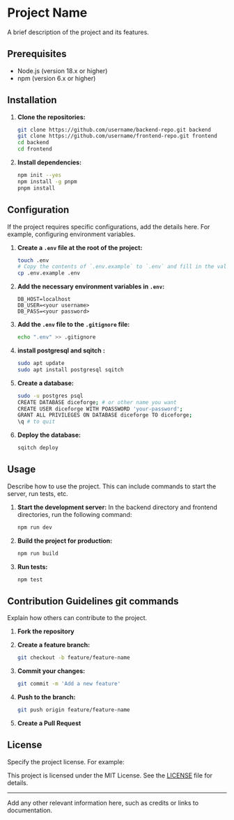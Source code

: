 # Project Name

A brief description of the project and its features.

## Prerequisites

- Node.js (version 18.x or higher)
- npm (version 6.x or higher)

## Installation

1. **Clone the repositories:**

    ```bash
    git clone https://github.com/username/backend-repo.git backend
    git clone https://github.com/username/frontend-repo.git frontend
    cd backend
    cd frontend
    ```

2. **Install dependencies:**

    ```bash
    npm init --yes
    npm install -g pnpm
    pnpm install
    ```

## Configuration

If the project requires specific configurations, add the details here. For example, configuring environment variables.

1. **Create a `.env` file at the root of the project:**

    ```bash
    touch .env
    # Copy the contents of `.env.example` to `.env` and fill in the values.
    cp .env.example .env
    ```

2. **Add the necessary environment variables in `.env`:**

    ```env
    DB_HOST=localhost
    DB_USER=<your username>
    DB_PASS=<your password>
    ```

3. **Add the `.env` file to the `.gitignore` file:**

    ```bash
    echo ".env" >> .gitignore
    ```

4. **install postgresql and sqitch :**

    ```bash
    sudo apt update
    sudo apt install postgresql sqitch
    ```

5. **Create a database:**

    ```bash
    sudo -u postgres psql
    CREATE DATABASE diceforge; # or other name you want
    CREATE USER diceforge WITH POASSWORD 'your-password';
    GRANT ALL PRIVILEGES ON DATABASE diceforge TO diceforge;
    \q # to quit
    ```

6. **Deploy the database:**

    ```bash
    sqitch deploy
    ```

## Usage

Describe how to use the project. This can include commands to start the server, run tests, etc.

1. **Start the development server:**
    In the backend directory and frontend directories, run the following command:

    ```bash
    npm run dev
    ```

2. **Build the project for production:**

    ```bash
    npm run build
    ```

3. **Run tests:**

    ```bash
    npm test
    ```

## Contribution Guidelines git commands

Explain how others can contribute to the project.

1. **Fork the repository**
2. **Create a feature branch:**

    ```bash
    git checkout -b feature/feature-name
    ```

3. **Commit your changes:**

    ```bash
    git commit -m 'Add a new feature'
    ```

4. **Push to the branch:**

    ```bash
    git push origin feature/feature-name
    ```

5. **Create a Pull Request**

## License

Specify the project license. For example:

This project is licensed under the MIT License. See the [LICENSE](LICENSE) file for details.

---

Add any other relevant information here, such as credits or links to documentation.
